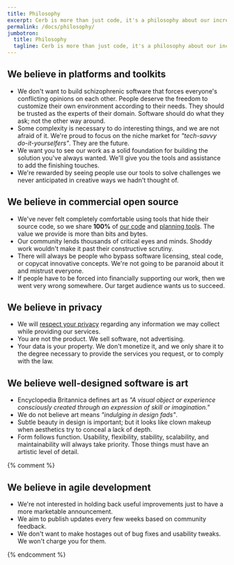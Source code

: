 ```yaml
---
title: Philosophy
excerpt: Cerb is more than just code, it's a philosophy about our increasingly digital world.
permalink: /docs/philosophy/
jumbotron:
  title: Philosophy
  tagline: Cerb is more than just code, it's a philosophy about our increasingly digital world
---
```


## We believe in platforms and toolkits

- We don't want to build schizophrenic software that forces everyone's conflicting opinions on each other. People deserve the freedom to customize their own environment according to their needs. They should be trusted as the experts of their domain. Software should do what they ask; not the other way around.
- Some complexity is necessary to do interesting things, and we are not afraid of it. We're proud to focus on the niche market for _"tech-savvy do-it-yourselfers"_. They are the future.
- We want you to see our work as a solid foundation for building the solution you've always wanted. We'll give you the tools and assistance to add the finishing touches.
- We're rewarded by seeing people use our tools to solve challenges we never anticipated in creative ways we hadn't thought of.

## We believe in commercial open source

- We've never felt completely comfortable using tools that hide their source code, so we share __100%__ of [our code](http://github.com/cerb/cerb-release) and [planning tools](https://github.com/jstanden/cerb/issues). The value we provide is more than bits and bytes.
- Our community lends thousands of critical eyes and minds. Shoddy work wouldn't make it past their constructive scrutiny. 
- There will always be people who bypass software licensing, steal code, or copycat innovative concepts. We're not going to be paranoid about it and mistrust everyone.
- If people have to be forced into financially supporting our work, then we went very wrong somewhere.  Our target audience wants us to succeed.

## We believe in privacy

- We will [respect your privacy](/privacy/) regarding any information we may collect while providing our services.
- You are not the product. We sell software, not advertising.
- Your data is your property. We don't monetize it, and we only share it to the degree necessary to provide the services you request, or to comply with the law.

## We believe well-designed software is art

- Encyclopedia Britannica defines art as _"A visual object or experience consciously created through an expression of skill or imagination."_
- We do not believe art means _"indulging in design fads"_.
- Subtle beauty in design is important; but it looks like clown makeup when aesthetics try to conceal a lack of depth.
- Form follows function. Usability, flexibility, stability, scalability, and maintainability will always take priority. Those things must have an artistic level of detail.

{% comment %}
## We believe in agile development

- We're not interested in holding back useful improvements just to have a more marketable announcement.
- We aim to publish updates every few weeks based on community feedback.
- We don't want to make hostages out of bug fixes and usability tweaks.  We won't charge you for them.

{% endcomment %}